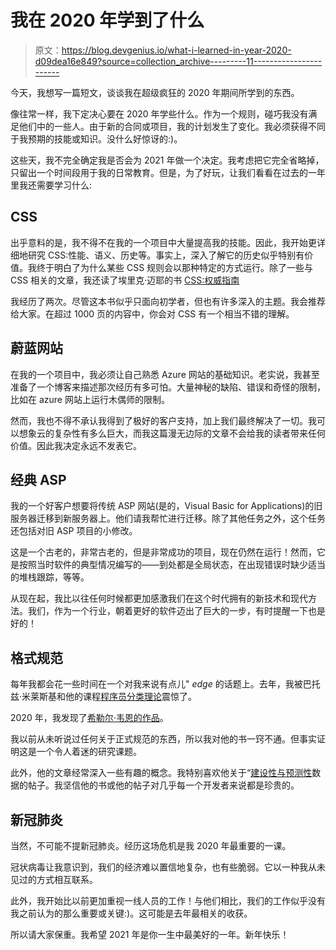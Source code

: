 # 我在 2020 年学到了什么

> 原文：<https://blog.devgenius.io/what-i-learned-in-year-2020-d09dea16e849?source=collection_archive---------11----------------------->

今天，我想写一篇短文，谈谈我在超级疯狂的 2020 年期间所学到的东西。

像往常一样，我下定决心要在 2020 年学些什么。作为一个规则，碰巧我没有满足他们中的一些人。由于新的合同或项目，我的计划发生了变化。我必须获得不同于我预期的技能或知识。没什么好惊讶的:)。

这些天，我不完全确定我是否会为 2021 年做一个决定。我考虑把它完全省略掉，只留出一个时间段用于我的日常教育。但是，为了好玩，让我们看看在过去的一年里我还需要学习什么:

## **CSS**

出乎意料的是，我不得不在我的一个项目中大量提高我的技能。因此，我开始更详细地研究 CSS:性能、语义、历史等。事实上，深入了解它的历史似乎特别有价值。我终于明白了为什么某些 CSS 规则会以那种特定的方式运行。除了一些与 CSS 相关的文章，我还读了埃里克·迈耶的书 [CSS:权威指南](https://meyerweb.com/eric/books/css-tdg/)

我经历了两次。尽管这本书似乎只面向初学者，但也有许多深入的主题。我会推荐给大家。在超过 1000 页的内容中，你会对 CSS 有一个相当不错的理解。

## **蔚蓝网站**

在我的一个项目中，我必须让自己熟悉 Azure 网站的基础知识。老实说，我甚至准备了一个博客来描述那次经历有多可怕。大量神秘的缺陷、错误和奇怪的限制，比如在 azure 网站上运行木偶师的限制。

然而，我也不得不承认我得到了极好的客户支持，加上我们最终解决了一切。我可以想象云的复杂性有多么巨大，而我这篇漫无边际的文章不会给我的读者带来任何价值。因此我决定永远不发表它。

## **经典 ASP**

我的一个好客户想要将传统 ASP 网站(是的，Visual Basic for Applications)的旧服务器迁移到新服务器上。他们请我帮忙进行迁移。除了其他任务之外，这个任务还包括对旧 ASP 项目的小修改。

这是一个古老的，非常古老的，但是非常成功的项目，现在仍然在运行！然而，它是按照当时软件的典型情况编写的——到处都是全局状态，在出现错误时缺少适当的堆栈跟踪，等等。

从现在起，我比以往任何时候都更加感激我们在这个时代拥有的新技术和现代方法。我们，作为一个行业，朝着更好的软件迈出了巨大的一步，有时提醒一下也是好的！

## **格式规范**

每年我都会花一些时间在一个对我来说有点儿" *edge* 的话题上。去年，我被巴托兹·米莱斯基和他的课程[程序员分类理论](https://www.youtube.com/watch?v=I8LbkfSSR58)震惊了。

2020 年，我发现了[希勒尔·韦恩的作品](https://www.hillelwayne.com/)。

我以前从未听说过任何关于正式规范的东西，所以我对他的书一窍不通。但事实证明这是一个令人着迷的研究课题。

此外，他的文章经常深入一些有趣的概念。我特别喜欢他关于“[建设性与预测性](https://www.hillelwayne.com/post/constructive/)数据的帖子。我坚信他的书或他的帖子对几乎每一个开发者来说都是珍贵的。

## **新冠肺炎**

当然，不可能不提新冠肺炎。经历这场危机是我 2020 年最重要的一课。

冠状病毒让我意识到，我们的经济难以置信地复杂，也有些脆弱。它以一种我从未见过的方式相互联系。

此外，我开始比以前更加重视一线人员的工作！与他们相比，我们的工作似乎没有我之前认为的那么重要或关键:)。这可能是去年最相关的收获。

所以请大家保重。我希望 2021 年是你一生中最美好的一年。新年快乐！